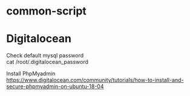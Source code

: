 # common-script

# Digitalocean
Check default mysql password  
cat /root/.digitalocean_password    

Install PhpMyadmin  
https://www.digitalocean.com/community/tutorials/how-to-install-and-secure-phpmyadmin-on-ubuntu-18-04
